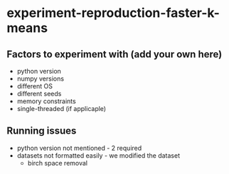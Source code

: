 # experiment-reproduction-faster-k-means

## Factors to experiment with (add your own here)
* python version
* numpy versions
* different OS
* different seeds
* memory constraints
* single-threaded (if applicaple)


## Running issues
- python version not mentioned - 2 required
- datasets not formatted easily - we modified the dataset
	- birch space removal